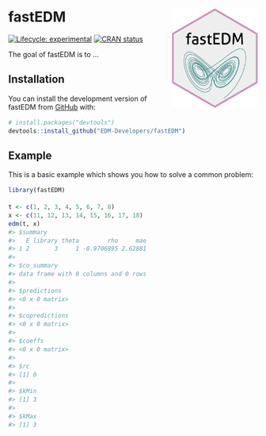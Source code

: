 
<!-- README.md is generated from README.Rmd. Please edit that file -->

# fastEDM <img src="man/figures/logo.png" align="right" height="200" alt="logo" />

<!-- badges: start -->

[![Lifecycle:
experimental](https://img.shields.io/badge/lifecycle-experimental-orange.svg)](https://lifecycle.r-lib.org/articles/stages.html#experimental)
[![CRAN
status](https://www.r-pkg.org/badges/version/fastEDM)](https://CRAN.R-project.org/package=fastEDM)
<!-- badges: end -->

The goal of fastEDM is to …

## Installation

You can install the development version of fastEDM from
[GitHub](https://github.com/) with:

``` r
# install.packages("devtools")
devtools::install_github("EDM-Developers/fastEDM")
```

## Example

This is a basic example which shows you how to solve a common problem:

``` r
library(fastEDM)

t <- c(1, 2, 3, 4, 5, 6, 7, 8)
x <- c(11, 12, 13, 14, 15, 16, 17, 18)
edm(t, x)
#> $summary
#>   E library theta        rho     mae
#> 1 2       3     1 -0.9706895 2.62881
#> 
#> $co_summary
#> data frame with 0 columns and 0 rows
#> 
#> $predictions
#> <0 x 0 matrix>
#> 
#> $copredictions
#> <0 x 0 matrix>
#> 
#> $coeffs
#> <0 x 0 matrix>
#> 
#> $rc
#> [1] 0
#> 
#> $kMin
#> [1] 3
#> 
#> $kMax
#> [1] 3
```

